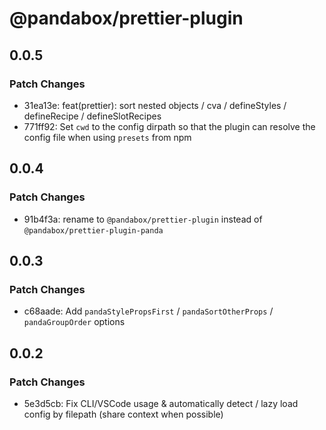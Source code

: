 # @pandabox/prettier-plugin

## 0.0.5

### Patch Changes

- 31ea13e: feat(prettier): sort nested objects / cva / defineStyles / defineRecipe / defineSlotRecipes
- 771ff92: Set `cwd` to the config dirpath so that the plugin can resolve the config file when using `presets` from npm

## 0.0.4

### Patch Changes

- 91b4f3a: rename to `@pandabox/prettier-plugin` instead of `@pandabox/prettier-plugin-panda`

## 0.0.3

### Patch Changes

- c68aade: Add `pandaStylePropsFirst` / `pandaSortOtherProps` / `pandaGroupOrder` options

## 0.0.2

### Patch Changes

- 5e3d5cb: Fix CLI/VSCode usage & automatically detect / lazy load config by filepath (share context when possible)
